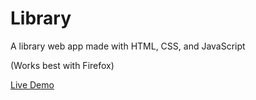 # Library
A library web app made with HTML, CSS, and JavaScript

(Works best with Firefox)

[Live Demo](https://brentwashington.github.io/library/)
